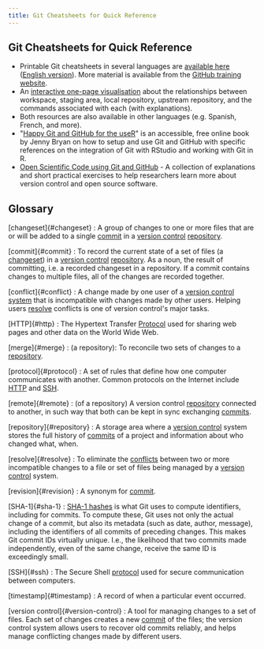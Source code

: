 ```yaml
---
title: Git Cheatsheets for Quick Reference
---
```


## Git Cheatsheets for Quick Reference

- Printable Git cheatsheets in several languages are [available here](https://github.github.com/training-kit/) ([English version](https://github.github.com/training-kit/downloads/github-git-cheat-sheet.pdf)). More material is available from the [GitHub training website](https://try.github.io/).
- An [interactive one-page visualisation](https://ndpsoftware.com/git-cheatsheet.html)
  about the relationships between workspace, staging area, local repository, upstream repository, and the commands associated with each (with explanations).
- Both resources are also available in other languages (e.g. Spanish, French, and more).
- "[Happy Git and GitHub for the useR](https://happygitwithr.com)" is an accessible, free online book by Jenny Bryan on how to setup and use Git and GitHub with specific references on the integration of Git with RStudio and working with Git in R.
- [Open Scientific Code using Git and GitHub](https://open-source-for-researchers.github.io/open-source-workshop/) - A collection of explanations and short practical exercises to help researchers learn more about version control and open source software.

## Glossary

\[changeset]{#changeset}
:   A group of changes to one or more files that are or will be added
to a single [commit](#commit) in a [version control](#version-control)
[repository](#repository).

\[commit]{#commit}
:   To record the current state of a set of files (a [changeset](#changeset))
in a [version control](#version-control) [repository](#repository). As a noun,
the result of committing, i.e. a recorded changeset in a repository.
If a commit contains changes to multiple files,
all of the changes are recorded together.

\[conflict]{#conflict}
:   A change made by one user of a [version control system](#version-control)
that is incompatible with changes made by other users.
Helping users [resolve](#resolve) conflicts
is one of version control's major tasks.

\[HTTP]{#http}
:   The Hypertext Transfer [Protocol](#protocol) used for sharing web pages and other data
on the World Wide Web.

\[merge]{#merge}
:   (a repository): To reconcile two sets of changes to a
[repository](#repository).

\[protocol]{#protocol}
:   A set of rules that define how one computer communicates with another.
Common protocols on the Internet include [HTTP](#http) and [SSH](#ssh).

\[remote]{#remote}
:   (of a repository) A version control [repository](#repository) connected to another,
in such way that both can be kept in sync exchanging [commits](#commit).

\[repository]{#repository}
:   A storage area where a [version control](#version-control) system
stores the full history of [commits](#commit) of a project and information
about who changed what, when.

\[resolve]{#resolve}
:   To eliminate the [conflicts](#conflict) between two or more incompatible changes to a file or set of files
being managed by a [version control](#version-control) system.

\[revision]{#revision}
:   A synonym for [commit](#commit).

\[SHA-1]{#sha-1}
:   [SHA-1 hashes](https://en.wikipedia.org/wiki/SHA-1) is what Git uses to compute identifiers, including for commits.
To compute these, Git uses not only the actual change of a commit, but also its metadata (such as date, author,
message), including the identifiers of all commits of preceding changes. This makes Git commit IDs virtually unique.
I.e., the likelihood that two commits made independently, even of the same change, receive the same ID is exceedingly
small.

\[SSH]{#ssh}
:   The Secure Shell [protocol](#protocol) used for secure communication between computers.

\[timestamp]{#timestamp}
:   A record of when a particular event occurred.

\[version control]{#version-control}
:   A tool for managing changes to a set of files.
Each set of changes creates a new [commit](#commit) of the files;
the version control system allows users to recover old commits reliably,
and helps manage conflicting changes made by different users.
